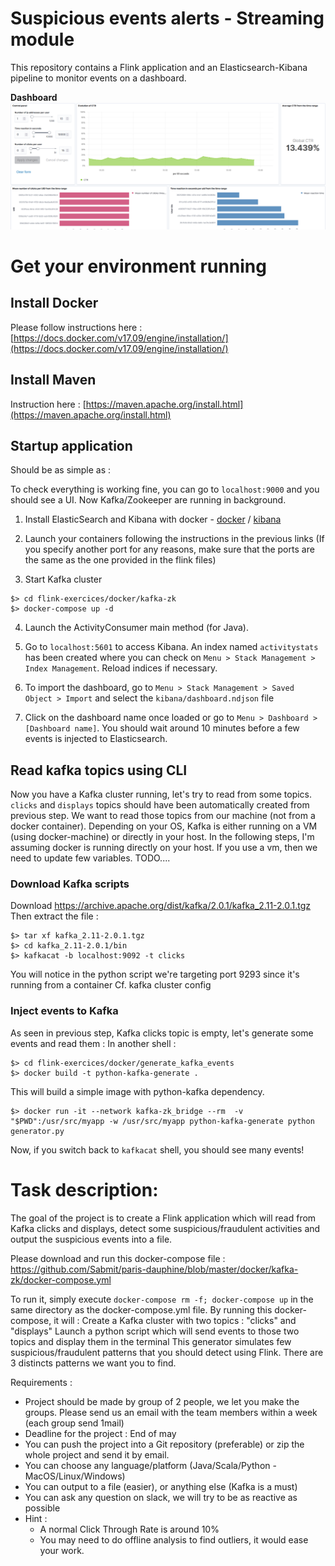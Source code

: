 # Suspicious events alerts - Streaming module

This repository contains a Flink application and an Elasticsearch-Kibana pipeline to monitor events on a dashboard.

**Dashboard**
![alt text](./quickstart/data/dashboard.png)

# Get your environment running

## Install Docker

Please follow instructions here : [https://docs.docker.com/v17.09/engine/installation/](https://docs.docker.com/v17.09/engine/installation/)

## Install Maven

Instruction here : [https://maven.apache.org/install.html](https://maven.apache.org/install.html)

## Startup application

Should be as simple as :

To check everything is working fine, you can go to `localhost:9000` and you should see a UI.
Now Kafka/Zookeeper are running in background.

1. Install ElasticSearch and Kibana with docker - [docker](https://www.elastic.co/guide/en/elasticsearch/reference/current/docker.html) / [kibana](https://www.elastic.co/guide/en/kibana/current/docker.html)

2. Launch your containers following the instructions in the previous links (If you specify another port for any reasons, make sure that the ports are the same as the one provided in the flink files)

3. Start Kafka cluster

```
$> cd flink-exercices/docker/kafka-zk
$> docker-compose up -d
```

4. Launch the ActivityConsumer main method (for Java).

5. Go to `localhost:5601` to access Kibana. An index named `activitystats` has been created where you can check on
`Menu > Stack Management > Index Management`. Reload indices if necessary.

6. To import the dashboard, go to `Menu > Stack Management > Saved Object > Import` and select the `kibana/dashboard.ndjson` file

7. Click on the dashboard name once loaded or go to `Menu > Dashboard > [Dashboard name]`. You should wait around 10 minutes before a few events is injected to Elasticsearch.


## Read kafka topics using CLI

Now you have a Kafka cluster running, let's try to read from some topics.
`clicks` and `displays` topics should have been automatically created from previous step.
We want to read those topics from our machine (not from a docker container).
Depending on your OS, Kafka is either running on a VM (using docker-machine) or directly in your host.
In the following steps, I'm assuming docker is running directly on your host.
If you use a vm, then we need to update few variables.
TODO....

### Download Kafka scripts
Download https://archive.apache.org/dist/kafka/2.0.1/kafka_2.11-2.0.1.tgz
Then extract the file :
```
$> tar xf kafka_2.11-2.0.1.tgz
$> cd kafka_2.11-2.0.1/bin
$> kafkacat -b localhost:9092 -t clicks
```

You will notice in the python script we're targeting port 9293 since it's running from a container
Cf. kafka cluster config

### Inject events to Kafka

As seen in previous step, Kafka clicks topic is empty, let's generate some events and read them :
In another shell :
```
$> cd flink-exercices/docker/generate_kafka_events
$> docker build -t python-kafka-generate .
```
This will build a simple image with python-kafka dependency.
```
$> docker run -it --network kafka-zk_bridge --rm  -v "$PWD":/usr/src/myapp -w /usr/src/myapp python-kafka-generate python generator.py
```

Now, if you switch back to `kafkacat` shell, you should see many events!


# Task description:

The goal of the project is to create a Flink application which will read from Kafka clicks and displays, detect some suspicious/fraudulent activities and output the suspicious events into a file.

Please download and run this docker-compose file : https://github.com/Sabmit/paris-dauphine/blob/master/docker/kafka-zk/docker-compose.yml

To run it, simply execute `docker-compose rm -f; docker-compose up` in the same directory as the docker-compose.yml file.
By running this docker-compose, it will :
Create a Kafka cluster with two topics : "clicks" and "displays"
Launch a python script which will send events to those two topics and display them in the terminal
This generator simulates few suspicious/fraudulent patterns that you should detect using Flink.
There are 3 distincts patterns we want you to find.

Requirements :
* Project should be made by group of 2 people, we let you make the groups. Please send us an email with the team members within a week (each group send 1mail)
* Deadline for the project : End of may
* You can push the project into a Git repository (preferable) or zip the whole project and send it by email.
* You can choose any language/platform (Java/Scala/Python - MacOS/Linux/Windows)
* You can output to a file (easier), or anything else (Kafka is a must)
* You can ask any question on slack, we will try to be as reactive as possible
* Hint :
  * A normal Click Through Rate is around 10%
  * You may need to do offline analysis to find outliers, it would ease your work.
